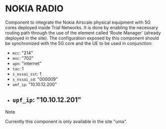 # NOKIA RADIO

Component to integrate the Nokia Airscale physical equipment with 5G cores deployed inside Trial Networks.
It is done by enabling the necessary routing path through the use of the element called ‘Route Manager’ (already deployed in the site). 
The configuration exposed by this component should be synchronized with the 5G core and the UE to be used in conjunction:
- `mcc`: "214" 
- `mnc`: "702"
- `apn`: "internet"
- `tac`: 1
- `s_nssai_sst`: 1
- `s_nssai_sd`: "000009"
- `amf_ip`: "10.10.12.200"
- `upf_ip`: "10.10.12.201"
    - 
> [!NOTE]  
> Currently this component is only available in the site "uma".